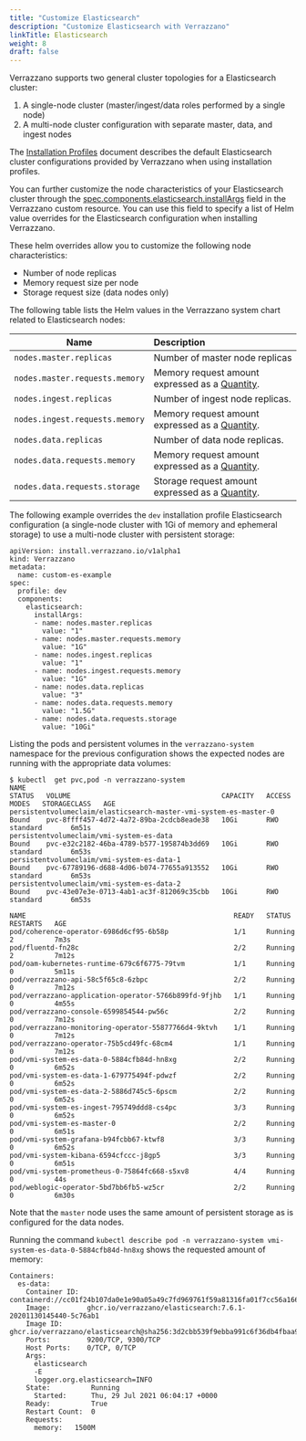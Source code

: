 ```yaml
---
title: "Customize Elasticsearch"
description: "Customize Elasticsearch with Verrazzano"
linkTitle: Elasticsearch
weight: 8
draft: false
---
```


Verrazzano supports two general cluster topologies for a Elasticsearch cluster:
1. A single-node cluster (master/ingest/data roles performed by a single node)
2. A multi-node cluster configuration with separate master, data, and ingest nodes

The [Installation Profiles](/docs/setup/install/profiles/) document describes the default Elasticsearch cluster
configurations provided by Verrazzano when using installation profiles.  

You can further customize the node characteristics of your Elasticsearch cluster through the
[spec.components.elasticsearch.installArgs](/docs/reference/api/verrazzano/verrazzano/#elasticsearch-component)
field in the Verrazzano custom resource.  You can use this field to specify a list of Helm value overrides for the
Elasticsearch configuration when installing Verrazzano.

These helm overrides allow you to customize the following node characteristics:
* Number of node replicas
* Memory request size per node
* Storage request size (data nodes only)

The following table lists the Helm values in the Verrazzano system chart related to Elasticsearch nodes:

| Name | Description
| ------------- |:-------------
| `nodes.master.replicas` | Number of master node replicas 
| `nodes.master.requests.memory` | Memory request amount expressed as a [Quantity](https://kubernetes.io/docs/reference/kubernetes-api/common-definitions/quantity/#Quantity).
| `nodes.ingest.replicas` | Number of ingest node replicas.
| `nodes.ingest.requests.memory` | Memory request amount expressed as a [Quantity](https://kubernetes.io/docs/reference/kubernetes-api/common-definitions/quantity/#Quantity).
| `nodes.data.replicas` | Number of data node replicas.
| `nodes.data.requests.memory` | Memory request amount expressed as a [Quantity](https://kubernetes.io/docs/reference/kubernetes-api/common-definitions/quantity/#Quantity).
| `nodes.data.requests.storage` | Storage request amount expressed as a [Quantity](https://kubernetes.io/docs/reference/kubernetes-api/common-definitions/quantity/#Quantity).

The following example overrides the `dev` installation profile Elasticsearch configuration (a single-node cluster with
1Gi of memory and ephemeral storage) to use a multi-node cluster with persistent storage:

```
apiVersion: install.verrazzano.io/v1alpha1
kind: Verrazzano
metadata:
  name: custom-es-example
spec:
  profile: dev
  components:
    elasticsearch:
      installArgs:
      - name: nodes.master.replicas
        value: "1"
      - name: nodes.master.requests.memory
        value: "1G"
      - name: nodes.ingest.replicas
        value: "1"
      - name: nodes.ingest.requests.memory
        value: "1G"
      - name: nodes.data.replicas
        value: "3"
      - name: nodes.data.requests.memory
        value: "1.5G"
      - name: nodes.data.requests.storage
        value: "10Gi"
```

Listing the pods and persistent volumes in the `verrazzano-system` namespace for the previous configuration 
shows the expected nodes are running with the appropriate data volumes:

```
$ kubectl  get pvc,pod -n verrazzano-system 
NAME                                                                STATUS   VOLUME                                     CAPACITY   ACCESS MODES   STORAGECLASS   AGE
persistentvolumeclaim/elasticsearch-master-vmi-system-es-master-0   Bound    pvc-8ffff457-4d72-4a72-89ba-2cdcb8eade38   10Gi       RWO            standard       6m51s
persistentvolumeclaim/vmi-system-es-data                            Bound    pvc-e32c2182-46ba-4789-b577-195874b3dd69   10Gi       RWO            standard       6m53s
persistentvolumeclaim/vmi-system-es-data-1                          Bound    pvc-67789196-d688-4d06-b074-77655a913552   10Gi       RWO            standard       6m53s
persistentvolumeclaim/vmi-system-es-data-2                          Bound    pvc-43e07e3e-0713-4ab1-ac3f-812069c35cbb   10Gi       RWO            standard       6m53s

NAME                                                   READY   STATUS    RESTARTS   AGE
pod/coherence-operator-6986d6cf95-6b58p                1/1     Running   2          7m3s
pod/fluentd-fn28c                                      2/2     Running   2          7m12s
pod/oam-kubernetes-runtime-679c6f6775-79tvm            1/1     Running   0          5m11s
pod/verrazzano-api-58c5f65c8-6zbpc                     2/2     Running   0          7m12s
pod/verrazzano-application-operator-5766b899fd-9fjhb   1/1     Running   0          4m55s
pod/verrazzano-console-6599854544-pw56c                2/2     Running   0          7m12s
pod/verrazzano-monitoring-operator-55877766d4-9ktvh    1/1     Running   0          7m12s
pod/verrazzano-operator-75b5cd49fc-68cm4               1/1     Running   0          7m12s
pod/vmi-system-es-data-0-5884cfb84d-hn8xg              2/2     Running   0          6m52s
pod/vmi-system-es-data-1-679775494f-pdwzf              2/2     Running   0          6m52s
pod/vmi-system-es-data-2-5886d745c5-6pscm              2/2     Running   0          6m52s
pod/vmi-system-es-ingest-795749ddd8-cs4pc              3/3     Running   0          6m52s
pod/vmi-system-es-master-0                             2/2     Running   0          6m51s
pod/vmi-system-grafana-b94fcbb67-ktwf8                 3/3     Running   0          6m52s
pod/vmi-system-kibana-6594cfccc-j8gp5                  3/3     Running   0          6m51s
pod/vmi-system-prometheus-0-75864fc668-s5xv8           4/4     Running   0          44s
pod/weblogic-operator-5bd7bb6fb5-wz5cr                 2/2     Running   0          6m30s
```

Note that the `master` node uses the same amount of persistent storage as is configured for the data nodes.

Running the command `kubectl describe pod -n verrazzano-system vmi-system-es-data-0-5884cfb84d-hn8xg` shows the 
requested amount of memory:

```
Containers:
  es-data:
    Container ID:  containerd://cc01f24b107da0e1e90a05a49c7fd969761f59a81316fa01f7cc56a166684628
    Image:         ghcr.io/verrazzano/elasticsearch:7.6.1-20201130145440-5c76ab1
    Image ID:      ghcr.io/verrazzano/elasticsearch@sha256:3d2cbb539f9ebba991c6f36db4fbaa9dc9c03e6192a28787869f7850cc2bd66c
    Ports:         9200/TCP, 9300/TCP
    Host Ports:    0/TCP, 0/TCP
    Args:
      elasticsearch
      -E
      logger.org.elasticsearch=INFO
    State:          Running
      Started:      Thu, 29 Jul 2021 06:04:17 +0000
    Ready:          True
    Restart Count:  0
    Requests:
      memory:   1500M
```
